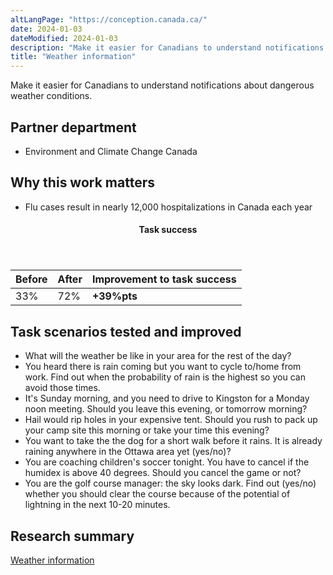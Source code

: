```yaml
---
altLangPage: "https://conception.canada.ca/"
date: 2024-01-03
dateModified: 2024-01-03
description: "Make it easier for Canadians to understand notifications about dangerous weather conditions."
title: "Weather information"
---
```

<p>Make it easier for Canadians to understand notifications about dangerous weather conditions.</p>
<h2>Partner department</h2>
<ul>
  <li>Environment and Climate Change Canada</li>
</ul>
<h2>Why this work matters</h2>
<ul>
  <li class="custli">Flu cases result in nearly 12,000 hospitalizations in Canada each year</li>
</ul>
<div class="row mrgn-tp-lg mrgn-bttm-lg">
  <div class="col-md-8">
    <div class="panel panel-success">
      <header class="panel-heading">
        <h4 class="panel-title text-center">Task success</h4>
      </header>
      <table class="table">
        <thead>
          <tr style="">
            <th scope="col" class="col-md-3">Before</th>
            <th scope="col" class="col-md-3">After</th>
            <th scope="col" class="col-md-6">Improvement to task success</th>
          </tr>
        </thead>
        <tbody>
          <tr>
            <td class="table-smnum">33%</td>
            <td class="table-smnum">72%</td>
            <td class="table-smnum"><span class="text-success"><strong>+39%pts</strong></span></td>
          </tr>
        </tbody>
      </table>
    </div>
  </div>
</div>
<h2>Task scenarios tested and improved</h2>
<ul class="custul">
  <li class="custli">What will the weather be like in your area for the rest of the day?</li>
  <li class="custli">You heard there is rain coming but you want to cycle to/home from work. Find out when the probability of rain is the highest so you can avoid those times.</li>
  <li class="custli">It's Sunday morning, and you need to drive to Kingston for a Monday noon meeting. Should you leave this evening, or tomorrow morning?</li>
  <li class="custli">Hail would rip holes in your expensive tent. Should you rush to pack up your camp site this morning or take your time this evening?</li>
  <li class="custli">You want to take the the dog for a short walk before it rains. It is already raining anywhere in the Ottawa area yet
    (yes/no)?</li>
  <li class="custli">You are coaching children's soccer tonight. You have to cancel if the humidex is above 40 degrees. Should you cancel the game or not?</li>
  <li class="custli">You are the golf course manager: the sky looks dark. Find out
    (yes/no) whether you should clear the course because of the potential of lightning in the next 10-20 minutes.</li>
</ul>
<h2>Research summary</h2>
<p><a href="https://blog.canada.ca/research-summaries/weather-research-summary.html">Weather information</a></p>
